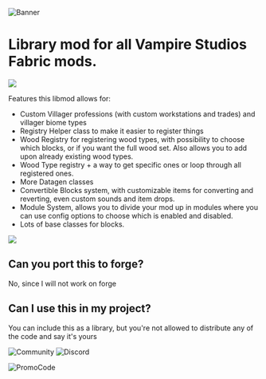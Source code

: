 ![Banner](https://bisecthosting.com/images/CF/VampLib/BH_VL_Title.png "Banner")
# Library mod for all Vampire Studios Fabric mods.
![](https://bisecthosting.com/images/CF/VampLib/BH_VL_Overview.png "")

Features this libmod allows for:

- Custom Villager professions (with custom workstations and trades) and villager
biome types
- Registry Helper class to make it easier to register things
- Wood Registry for registering wood types, with possibility to choose which
blocks, or if you want the full wood set. Also allows you to add upon already
existing wood types.
- Wood Type registry + a way to get specific ones or loop through all registered
ones.
- More Datagen classes
- Convertible Blocks system, with customizable items for converting and
reverting, even custom sounds and item drops.
- Module System, allows you to divide your mod up in modules where you can use
config options to choose which is enabled and disabled.
- Lots of base classes for blocks.

![](https://bisecthosting.com/images/CF/VampLib/BH_VL_Faq.png "")

## Can you port this to forge?
No, since I will not work on forge

## Can I use this in my project?
You can include this as a library, but you're not allowed to distribute any of the code and say it's yours

![Community](https://bisecthosting.com/images/CF/VampLib/BH_VL_Community.png "Community")
![Discord](https://img.shields.io/discord/901129108275216392?logo=Discord&amp;style=for-the-badge)

![PromoCode](https://bisecthosting.com/images/CF/VampLib/BH_VL_BisectPromo.png "Promo Code")

